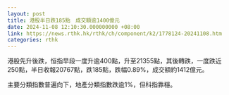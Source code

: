 ```yaml
---
layout: post
title: 港股半日跌185點　成交額逾1400億元
date: 2024-11-08 12:10:30.000000000 +08:00
link: https://news.rthk.hk/rthk/ch/component/k2/1778124-20241108.htm
categories: rthk
---
```


港股先升後跌，恒指早段一度升逾400點，升至21355點，其後轉跌，一度跌近250點，半日收報20767點，跌185點，跌幅0.89%，成交額約1412億元。

主要分類指數普遍向下，地產分類指數跌逾1%，但科指靠穩。
